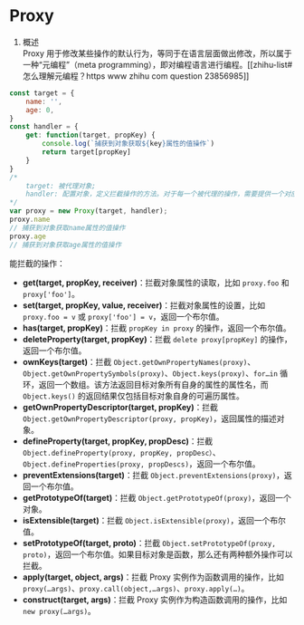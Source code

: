 # Proxy

1. 概述  
Proxy 用于修改某些操作的默认行为，等同于在语言层面做出修改，所以属于一种“元编程”（meta programming），即对编程语言进行编程。[[zhihu-list#怎么理解元编程？https www zhihu com question 23856985]]

```javascript
const target = {
	name: '',
	age: 0,
}
const handler = {
	get: function(target, propKey) {
		console.log(`捕获到对象获取${key}属性的值操作`)
		return target[propKey]
	}
}
/*
	target: 被代理对象;
	handler: 配置对象，定义拦截操作的方法。对于每一个被代理的操作，需要提供一个对应的处理函数，该函数将拦截对应的操作。
*/
var proxy = new Proxy(target, handler);
proxy.name
// 捕获到对象获取name属性的值操作
proxy.age
// 捕获到对象获取age属性的值操作
```

能拦截的操作：

- **get(target, propKey, receiver)**：拦截对象属性的读取，比如 `proxy.foo` 和 `proxy['foo']`。
- **set(target, propKey, value, receiver)**：拦截对象属性的设置，比如 `proxy.foo = v` 或 `proxy['foo'] = v`，返回一个布尔值。
- **has(target, propKey)**：拦截 `propKey in proxy` 的操作，返回一个布尔值。
- **deleteProperty(target, propKey)**：拦截 `delete proxy[propKey]` 的操作，返回一个布尔值。
- **ownKeys(target)**：拦截 `Object.getOwnPropertyNames(proxy)`、`Object.getOwnPropertySymbols(proxy)`、`Object.keys(proxy)`、`for…in` 循环，返回一个数组。该方法返回目标对象所有自身的属性的属性名，而 `Object.keys()` 的返回结果仅包括目标对象自身的可遍历属性。
- **getOwnPropertyDescriptor(target, propKey)**：拦截 `Object.getOwnPropertyDescriptor(proxy, propKey)`，返回属性的描述对象。
- **defineProperty(target, propKey, propDesc)**：拦截 `Object.defineProperty(proxy, propKey, propDesc）`、`Object.defineProperties(proxy, propDescs)`，返回一个布尔值。
- **preventExtensions(target)**：拦截 `Object.preventExtensions(proxy)`，返回一个布尔值。
- **getPrototypeOf(target)**：拦截 `Object.getPrototypeOf(proxy)`，返回一个对象。
- **isExtensible(target)**：拦截 `Object.isExtensible(proxy)`，返回一个布尔值。
- **setPrototypeOf(target, proto)**：拦截 `Object.setPrototypeOf(proxy, proto)`，返回一个布尔值。如果目标对象是函数，那么还有两种额外操作可以拦截。
- **apply(target, object, args)**：拦截 Proxy 实例作为函数调用的操作，比如 `proxy(…args)`、`proxy.call(object,…args)`、`proxy.apply(…)`。
- **construct(target, args)**：拦截 Proxy 实例作为构造函数调用的操作，比如 `new proxy(…args)`。
